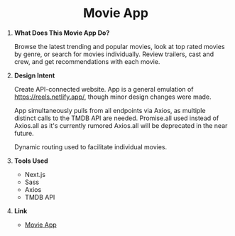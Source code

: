 <h1 align="center">
  Movie App
</h1>

1.  **What Does This Movie App Do?**

    Browse the latest trending and popular movies, look at top rated movies by genre, or search for movies individually. Review trailers, cast and crew, and get recommendations with each movie.

2.  **Design Intent**

    Create API-connected website. App is a general emulation of https://reels.netlify.app/, though minor design changes were made.

    App simultaneously pulls from all endpoints via Axios, as multiple distinct calls to the TMDB API are needed. Promise.all used instead of Axios.all as it's currently rumored Axios.all will be deprecated in the near future.

    Dynamic routing used to facilitate individual movies.

3.  **Tools Used**

    - Next.js
    - Sass
    - Axios
    - TMDB API

4.  **Link**

    - [Movie App](https://bxd-movies.vercel.app/)
